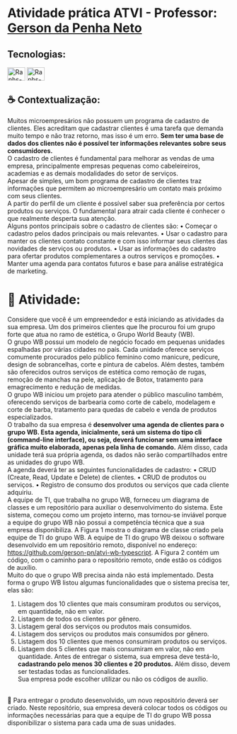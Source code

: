 # Atividade prática ATVI - Professor: [Gerson da Penha Neto](https://github.com/gerson-pn)

## Tecnologias:
<div>
<img align="center" alt="Raphs-JavaScript" height="30" width="40" src="https://cdn.jsdelivr.net/gh/devicons/devicon@latest/icons/typescript/typescript-original.svg"/>
<img align="center" alt="Raphs-VSCode" height="30" width="40" src="https://cdn.jsdelivr.net/gh/devicons/devicon@latest/icons/vscode/vscode-original.svg" />
</div>

## :coffee: Contextualização:
Muitos microempresários não possuem um programa de cadastro de clientes. Eles acreditam que cadastrar clientes é uma tarefa que demanda muito tempo e não traz retorno, mas isso é um erro. **Sem ter uma base de dados dos clientes não é possível ter informações relevantes sobre seus consumidores.**
<br>
O cadastro de clientes é fundamental para melhorar as vendas de uma empresa, principalmente empresas pequenas como cabeleireiros, academias e as demais modalidades do setor de serviços.
<br>
Apesar de simples, um bom programa de cadastro de clientes traz informações que permitem ao microempresário um contato mais próximo com seus clientes. 
<br>
A partir do perfil de um cliente é possível saber sua preferência por certos produtos ou serviços. O fundamental para atrair cada cliente é conhecer o que realmente desperta sua atenção. <br>
Alguns pontos principais sobre o cadastro de clientes são:
• Começar o cadastro pelos dados principais ou mais relevantes.
• Usar o cadastro para manter os clientes contato constante e com isso informar seus clientes das novidades de serviços ou produtos.
• Usar as informações do cadastro para ofertar produtos complementares a outros serviços e promoções.
• Manter uma agenda para contatos futuros e base para análise estratégica de marketing.
# :dart: Atividade:
Considere que você é um empreendedor e está iniciando as atividades da sua empresa. Um dos primeiros clientes que lhe procurou foi um grupo forte que atua no ramo de estética, o Grupo World Beauty (WB).
<br>
O grupo WB possui um modelo de negócio focado em pequenas unidades espalhadas por várias cidades no país. Cada unidade oferece serviços comumente procurados pelo público feminino como manicure, pedicure,
design de sobrancelhas, corte e pintura de cabelos. Além destes, também são oferecidos outros serviços de estética como remoção de rugas, remoção de manchas na pele, aplicação de Botox, tratamento para emagrecimento e redução de medidas.
<br>
O grupo WB iniciou um projeto para atender o público masculino também, oferecendo serviços de barbearia como corte de cabelo, modelagem e corte de barba, tratamento para quedas de cabelo e venda de produtos
especializados.
<br>
O trabalho da sua empresa é **desenvolver uma agenda de clientes para o grupo WB. Esta agenda, inicialmente, será um sistema do tipo cli (command-line interface), ou seja, deverá funcionar sem uma interface gráfica muito elaborada, apenas pela linha de comando.** Além disso, cada unidade terá sua própria agenda, os dados não serão compartilhados entre as unidades do grupo WB.
<br> A agenda deverá ter as seguintes funcionalidades de cadastro:
• CRUD (Create, Read, Update e Delete) de clientes.
• CRUD de produtos ou serviços.
• Registro de consumo dos produtos ou serviços que cada cliente adquiriu.
<br>
A equipe de TI, que trabalha no grupo WB, forneceu um diagrama de classes e um repositório para auxiliar o desenvolvimento do sistema. Este sistema, começou como um projeto interno, mas tornou-se inviável porque a equipe do grupo WB não possui a competência técnica que a sua empresa disponibiliza. A Figura 1 mostra o diagrama de classe criado pela equipe de TI do grupo WB.
A equipe de TI do grupo WB deixou o software desenvolvido em um repositório remoto, disponível no
endereço: https://github.com/gerson-pn/atvi-wb-typescript. A Figura 2 contém um código, com o caminho para o repositório remoto, onde estão os códigos de auxílio.
<br> Muito do que o grupo WB precisa ainda não está implementado. Desta forma o grupo WB listou algumas funcionalidades que o sistema precisa ter, elas são:
1. Listagem dos 10 clientes que mais consumiram produtos ou serviços, em quantidade, não em valor.
2. Listagem de todos os clientes por gênero.
3. Listagem geral dos serviços ou produtos mais consumidos.
4. Listagem dos serviços ou produtos mais consumidos por gênero.
5. Listagem dos 10 clientes que menos consumiram produtos ou serviços.
6. Listagem dos 5 clientes que mais consumiram em valor, não em quantidade.
Antes de entregar o sistema, sua empresa deve testá-lo, **cadastrando pelo menos 30 clientes e 20 produtos.** Além disso, devem ser testadas todas as funcionalidades.
<br>Sua empresa pode escolher utilizar ou não os códigos de auxílio.
<br>
🏁 Para entregar o produto desenvolvido, um novo repositório deverá ser criado. Neste repositório, sua empresa deverá colocar todos os códigos ou informações necessárias para que a equipe de TI do grupo WB possa disponibilizar o sistema para cada uma de suas unidades.
